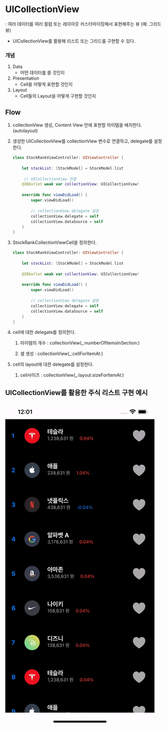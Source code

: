 # UICollectionView

: 여러 데이터를 여러 컬럼 또는 레이아웃 커스터마이징해서 표현해주는 뷰 (예: 그리드뷰)

- UICollectionView를 활용해 리스트 또는 그리드를 구현할 수 있다.

### 개념

1. Data
   - 어떤 데이터를 쓸 것인지
2. Presentation
   - Cell을 어떻게 표현할 것인지
3. Layout
   - Cell들의 Layout을 어떻게 구현할 것인지



## Flow

1. collectionView 생성, Content View 안에 표현할 아이템을 배치한다. (autolayout)

2. 생성한 UICollectionView를 collectionView 변수로 연결하고, delegate를 설정한다.

   ```swift
   class StockRankViewController: UIViewController {
       
       let stockList: [StockModel] = StockModel.list
   		
     	// UICollectionView 연결
       @IBOutlet weak var collectionView: UICollectionView!
       
       override func viewDidLoad() {
           super.viewDidLoad()
   
           // collectionView delegate 설정
           collectionView.delegate = self
           collectionView.dataSource = self
       }
   }
   ```

   

3. StockRankCollectionViewCell을 정의한다.

   ```swift
   class StockRankViewController: UIViewController {
       
       let stockList: [StockModel] = StockModel.list
   
       @IBOutlet weak var collectionView: UICollectionView!
       
       override func viewDidLoad() {
           super.viewDidLoad()
   
           // collectionView delegate 설정
           collectionView.delegate = self
           collectionView.dataSource = self
       }
   }
   ```

4. cell에 대한 delegate를 정의한다.

   1. 아이템의 개수 : collectionView(_:numberOfItemsInSection:)

   2. 셀 생성 : collectionView(_:cellForItemAt:)

      

5. cell의 layout에 대한 delegate를 설정한다.

   1. cell사이즈 : collectionView(_:layout:sizeForItemAt:)

   



## UICollectionView를 활용한 주식 리스트 구현 예시

![simulator_screenshot_712B18ED-F341-4962-9AFD-950527C449E8](README.assets/StockRank_record.gif)